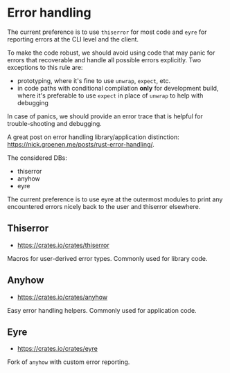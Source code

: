 # Error handling

The current preference is to use `thiserror` for most code and `eyre` for reporting errors at the CLI level and the client.

To make the code robust, we should avoid using code that may panic for errors that recoverable and handle all possible errors explicitly. Two exceptions to this rule are:
- prototyping, where it's fine to use `unwrap`, `expect`, etc.
- in code paths with conditional compilation **only** for development build, where it's preferable to use `expect` in place of `unwrap` to help with debugging

In case of panics, we should provide an error trace that is helpful for trouble-shooting and debugging.

A great post on error handling library/application distinction: <https://nick.groenen.me/posts/rust-error-handling/>.

The considered DBs:
- thiserror
- anyhow
- eyre

The current preference is to use eyre at the outermost modules to print any encountered errors nicely back to the user and thiserror elsewhere.

## Thiserror

- <https://crates.io/crates/thiserror>

Macros for user-derived error types. Commonly used for library code.

## Anyhow

- <https://crates.io/crates/anyhow>

Easy error handling helpers. Commonly used for application code.

## Eyre

- <https://crates.io/crates/eyre>

Fork of `anyhow` with custom error reporting.
